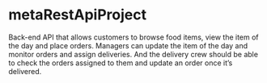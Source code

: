 # metaRestApiProject
Back-end API that allows customers to browse food items, view the item of the day and place orders. Managers can update the item of the day and monitor orders and assign deliveries. And the delivery crew should be able to check the orders assigned to them and update an order once it’s delivered. 
